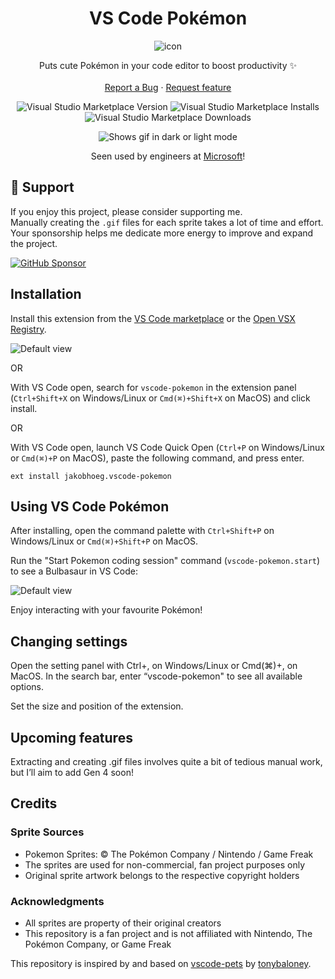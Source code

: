 <div align='center'>

# VS Code Pokémon

![icon](https://github.com/jakobhoeg/vscode-pokemon/raw/main/icon.png)
</div>    

<p align="center">
    Puts cute Pokémon in your code editor to boost productivity ✨
    <br>
    <br>
    <a href="https://github.com/jakobhoeg/vscode-pokemon/issues/new?assignees=&labels=feature&template=bug_report.md&title=">Report a Bug</a>
    ·
    <a href="https://github.com/jakobhoeg/vscode-pokemon/issues/new?assignees=&labels=feature&template=feature_request.md&title=">Request feature</a>
</p>

<div align="center">

![Visual Studio Marketplace Version](https://img.shields.io/visual-studio-marketplace/v/jakobhoeg.vscode-pokemon)
![Visual Studio Marketplace Installs](https://img.shields.io/visual-studio-marketplace/i/jakobhoeg.vscode-pokemon)
![Visual Studio Marketplace Downloads](https://img.shields.io/visual-studio-marketplace/d/jakobhoeg.vscode-pokemon)

</div>

<div align="center">
<picture>
  <source media="(prefers-color-scheme: dark)" srcset="https://github.com/jakobhoeg/vscode-pokemon/raw/main/vscode-pokemon.gif">
  <source media="(prefers-color-scheme: light)" srcset="https://github.com/jakobhoeg/vscode-pokemon/raw/main/vscode-pokemon-light.gif">
  <img alt="Shows gif in dark or light mode" src="https://github.com/jakobhoeg/vscode-pokemon/raw/main/vscode-pokemon-light.gif">
</picture>
</div>

<div align="center">

Seen used by engineers at [Microsoft](https://code.visualstudio.com/updates/v1_101#_chat-ux-improvements)!

</div>

## 💖 Support

If you enjoy this project, please consider supporting me.  
Manually creating the `.gif` files for each sprite takes a lot of time and effort.  
Your sponsorship helps me dedicate more energy to improve and expand the project.

[![GitHub Sponsor](https://img.shields.io/badge/Sponsor-❤-blue?style=flat&logo=github)](https://github.com/sponsors/jakobhoeg)

## Installation

Install this extension from the [VS Code marketplace](https://marketplace.visualstudio.com/items?itemName=jakobhoeg.vscode-pokemon) or the [Open VSX Registry](https://open-vsx.org/extension/jakobhoeg/vscode-pokemon).

![Default view](https://github.com/jakobhoeg/vscode-pokemon/raw/main/install.png)

OR

With VS Code open, search for `vscode-pokemon` in the extension panel (`Ctrl+Shift+X` on Windows/Linux or `Cmd(⌘)+Shift+X` on MacOS) and click install.

OR

With VS Code open, launch VS Code Quick Open (`Ctrl+P` on Windows/Linux or `Cmd(⌘)+P` on MacOS), paste the following command, and press enter.

`ext install jakobhoeg.vscode-pokemon`

## Using VS Code Pokémon

After installing, open the command palette with `Ctrl+Shift+P` on Windows/Linux or `Cmd(⌘)+Shift+P` on MacOS.  

Run the "Start Pokemon coding session" command (`vscode-pokemon.start`) to see a Bulbasaur in VS Code:

![Default view](https://github.com/jakobhoeg/vscode-pokemon/raw/main/usage.png)

Enjoy interacting with your favourite Pokémon!

## Changing settings

Open the setting panel with Ctrl+, on Windows/Linux or Cmd(⌘)+, on MacOS. In the search bar, enter “vscode-pokemon" to see all available options.

Set the size and position of the extension.

## Upcoming features

Extracting and creating .gif files involves quite a bit of tedious manual work, but I’ll aim to add Gen 4 soon!

## Credits

### Sprite Sources
- Pokemon Sprites: © The Pokémon Company / Nintendo / Game Freak
- The sprites are used for non-commercial, fan project purposes only
- Original sprite artwork belongs to the respective copyright holders 

### Acknowledgments
- All sprites are property of their original creators
- This repository is a fan project and is not affiliated with Nintendo, The Pokémon Company, or Game Freak

This repository is inspired by and based on [vscode-pets](https://github.com/tonybaloney/vscode-pets) by [tonybaloney](https://github.com/tonybaloney).